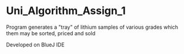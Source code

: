 # Uni_Algorithm_Assign_1
Program generates a "tray" of lithium samples of various grades which them may be sorted, priced and sold

Developed on BlueJ IDE
